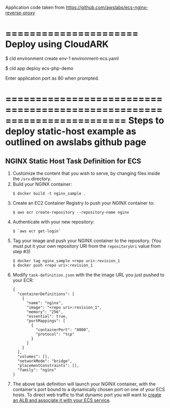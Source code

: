 Application code taken from https://github.com/awslabs/ecs-nginx-reverse-proxy

======================
Deploy using CloudARK
======================

$ cld environment create env-1 environment-ecs.yaml

$ cld app deploy ecs-php-demo <env-id>

Enter application port as 80 when prompted.


========================================================================
Steps to deploy static-host example as outlined on awslabs github page
========================================================================


## NGINX Static Host Task Definition for ECS

1. Customize the content that you wish to serve, by changing files inside the `/srv` directory.
2. Build your NGINX container:
   ```
   $ docker build -t nginx_sample .
   ```
3. Create an EC2 Container Registry to push your NGINX container to:
   ```
   $ aws ecr create-repository --repository-name nginx
   ```
4. Authenticate with your new repository:
   ```
   $ `aws ecr get-login`
   ```
5. Tag your image and push your NGINX container to the repository. (You must put it your own repository URI from the `repositoryUri` value from step #3)
   ```
   $ docker tag nginx_sample <repo uri>:revision_1
   $ docker push <repo uri>:revision_1
   ```
6. Modify `task-definition.json` with the the image URL you just pushed to your ECR:
   ```
   {
     "containerDefinitions": [
       {
         "name": "nginx",
         "image": "<repo uri>:revision_1",
         "memory": "256",
         "essential": true,
         "portMappings": [
           {
             "containerPort": "8000",
             "protocol": "tcp"
           }
         ]
       }
     ],
     "volumes": [],
     "networkMode": "bridge",
     "placementConstraints": [],
     "family": "nginx"
   }
   ```
7. The above task definition will launch your NGINX container, with the container's port bound to a dynamically chosen port on one of your ECS hosts. To direct web traffic to that dynamic port you will want to [create an ALB and associate it with your ECS service](http://docs.aws.amazon.com/AmazonECS/latest/developerguide/create-application-load-balancer.html).
